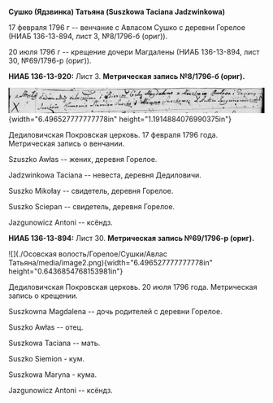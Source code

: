 **Сушко (Ядзвинка) Татьяна (Suszkowa Taciana Jadzwinkowa)**

17 февраля 1796 г -- венчание с Авласом Сушко с деревни Горелое (НИАБ
136-13-894, лист 3, №8/1796-б (ориг)).

20 июля 1796 г -- крещение дочери Магдалены (НИАБ 136-13-894, лист 30,
№69/1796-р (ориг)).

**НИАБ 136-13-920:** Лист 3. **Метрическая запись №8/1796-б (ориг).**

![](./media/80a640ba413ca1ed3c436d1597fc78cf4efde3d7.png){width="6.496527777777778in"
height="1.1914884076990375in"}

Дедиловичская Покровская церковь. 17 февраля 1796 года. Метрическая
запись о венчании.

Szuszko Awłas -- жених, деревня Горелое.

Jadzwinkowa Taciana -- невеста, деревня Дедиловичи.

Suszko Mikołay -- свидетель, деревня Горелое.

Suszko Sciepan -- свидетель, деревня Горелое.

Jazgunowicz Antoni -- ксёндз.

**НИАБ 136-13-894:** Лист 30. **Метрическая запись №69/1796-р (ориг).**

![](./Осовская волость/Горелое/Сушки/Авлас Татьяна/media/image2.png){width="6.496527777777778in"
height="0.6436854768153981in"}

Дедиловичская Покровская церковь. 20 июля 1796 года. Метрическая запись
о крещении.

Suszkowna Magdalena -- дочь родителей с деревни Горелое.

Suszko Awłas -- отец.

Suszkowa Taciana -- мать.

Suszko Siemion - кум.

Suszkowa Maryna - кума.

Jazgunowicz Antoni -- ксёндз.
